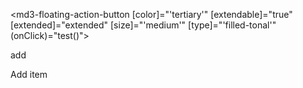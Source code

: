 <md3-floating-action-button
  [color]="'tertiary'"
  [extendable]="true"
  [extended]="extended"
  [size]="'medium'"
  [type]="'filled-tonal'"
  (onClick)="test()">

  <span
    class="material-icons-outlined md3-floating-action-button-icon">add</span>

  <span
    class="md3-floating-action-button-headline">Add item</span>

</md3-floating-action-button>
